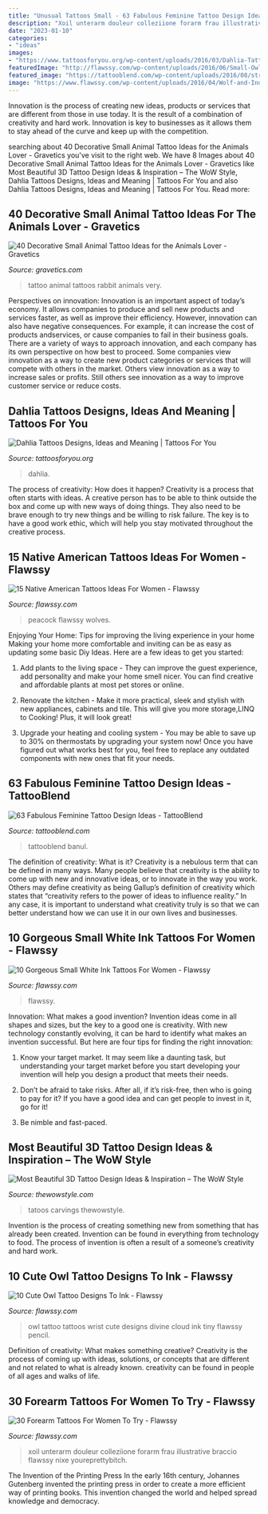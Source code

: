 ```yaml
---
title: "Unusual Tattoos Small - 63 Fabulous Feminine Tattoo Design Ideas"
description: "Xoil unterarm douleur colleziione forarm frau illustrative braccio flawssy nixe youreprettybitch"
date: "2023-01-10"
categories:
- "ideas"
images:
- "https://www.tattoosforyou.org/wp-content/uploads/2016/03/Dahlia-Tattoos.jpg"
featuredImage: "http://flawssy.com/wp-content/uploads/2016/06/Small-Owl-Wrist-Tattoo.jpg"
featured_image: "https://tattooblend.com/wp-content/uploads/2016/08/strength-rose-stem-tattoo.jpg"
image: "https://www.flawssy.com/wp-content/uploads/2016/04/Wolf-and-Indian-Feathers-Tattoo.jpg"
---
```



Innovation is the process of creating new ideas, products or services that are different from those in use today. It is the result of a combination of creativity and hard work. Innovation is key to businesses as it allows them to stay ahead of the curve and keep up with the competition.

	

		
searching about 40 Decorative Small Animal Tattoo Ideas for the Animals Lover - Gravetics you've visit to the right web. We have 8 Images about 40 Decorative Small Animal Tattoo Ideas for the Animals Lover - Gravetics like Most Beautiful 3D Tattoo Design Ideas &amp; Inspiration – The WoW Style, Dahlia Tattoos Designs, Ideas and Meaning | Tattoos For You and also Dahlia Tattoos Designs, Ideas and Meaning | Tattoos For You. Read more:
		
    
## 40 Decorative Small Animal Tattoo Ideas For The Animals Lover - Gravetics

<img loading=lazy src="https://www.gravetics.com/wp-content/uploads/2017/08/Rabbit-Tattoo.jpg" onerror="this.onerror=null;this.src='https://tse3.mm.bing.net/th?id=OIP.kA_fOjB-IytcjH31kejL8gHaLH&amp;pid=15.1';" alt="40 Decorative Small Animal Tattoo Ideas for the Animals Lover - Gravetics">

_Source: gravetics.com_

>tattoo animal tattoos rabbit animals very. 

	

Perspectives on innovation:
Innovation is an important aspect of today’s economy. It allows companies to produce and sell new products and services faster, as well as improve their efficiency. However, innovation can also have negative consequences. For example, it can increase the cost of products andservices, or cause companies to fail in their business goals. There are a variety of ways to approach innovation, and each company has its own perspective on how best to proceed. Some companies view innovation as a way to create new product categories or services that will compete with others in the market. Others view innovation as a way to increase sales or profits. Still others see innovation as a way to improve customer service or reduce costs.

    
## Dahlia Tattoos Designs, Ideas And Meaning | Tattoos For You

<img loading=lazy src="https://www.tattoosforyou.org/wp-content/uploads/2016/03/Dahlia-Tattoos.jpg" onerror="this.onerror=null;this.src='https://tse1.mm.bing.net/th?id=OIP.9bm_PVuODtEEXZ73K5Ac_wHaJ6&amp;pid=15.1';" alt="Dahlia Tattoos Designs, Ideas and Meaning | Tattoos For You">

_Source: tattoosforyou.org_

>dahlia. 

	

The process of creativity: How does it happen?
Creativity is a process that often starts with ideas. A creative person has to be able to think outside the box and come up with new ways of doing things. They also need to be brave enough to try new things and be willing to risk failure. The key is to have a good work ethic, which will help you stay motivated throughout the creative process.

    
## 15 Native American Tattoos Ideas For Women - Flawssy

<img loading=lazy src="https://www.flawssy.com/wp-content/uploads/2016/04/Wolf-and-Indian-Feathers-Tattoo.jpg" onerror="this.onerror=null;this.src='https://tse3.mm.bing.net/th?id=OIP.__iDRYJ4glDnxnwrth8aMQHaKQ&amp;pid=15.1';" alt="15 Native American Tattoos Ideas For Women - Flawssy">

_Source: flawssy.com_

>peacock flawssy wolves. 

	

Enjoying Your Home: Tips for improving the living experience in your home
Making your home more comfortable and inviting can be as easy as updating some basic Diy Ideas. Here are a few ideas to get you started:
1. Add plants to the living space - They can improve the guest experience, add personality and make your home smell nicer. You can find creative and affordable plants at most pet stores or online.

2. Renovate the kitchen - Make it more practical, sleek and stylish with new appliances, cabinets and tile. This will give you more storage,LINQ to Cooking! Plus, it will look great!

3. Upgrade your heating and cooling system - You may be able to save up to 30% on thermostats by upgrading your system now! Once you have figured out what works best for you, feel free to replace any outdated components with new ones that fit your needs.

    
## 63 Fabulous Feminine Tattoo Design Ideas - TattooBlend

<img loading=lazy src="https://tattooblend.com/wp-content/uploads/2016/08/strength-rose-stem-tattoo.jpg" onerror="this.onerror=null;this.src='https://tse2.mm.bing.net/th?id=OIP.bcePVXRPQL0yvfy1MqHvfQHaFT&amp;pid=15.1';" alt="63 Fabulous Feminine Tattoo Design Ideas - TattooBlend">

_Source: tattooblend.com_

>tattooblend banul. 

	

The definition of creativity: What is it?
Creativity is a nebulous term that can be defined in many ways. Many people believe that creativity is the ability to come up with new and innovative ideas, or to innovate in the way you work. Others may define creativity as being Gallup’s definition of creativity which states that “creativity refers to the power of ideas to influence reality.” In any case, it is important to understand what creativity truly is so that we can better understand how we can use it in our own lives and businesses.

    
## 10 Gorgeous Small White Ink Tattoos For Women - Flawssy

<img loading=lazy src="https://www.flawssy.com/wp-content/uploads/2016/06/white-womens-tattoos.jpg" onerror="this.onerror=null;this.src='https://tse2.mm.bing.net/th?id=OIP.Q0fEKWoCokwDrJO_-I-nhQHaJ6&amp;pid=15.1';" alt="10 Gorgeous Small White Ink Tattoos For Women - Flawssy">

_Source: flawssy.com_

>flawssy. 

	

Innovation: What makes a good invention?
Invention ideas come in all shapes and sizes, but the key to a good one is creativity. With new technology constantly evolving, it can be hard to identify what makes an invention successful. But here are four tips for finding the right innovation:
1. Know your target market. It may seem like a daunting task, but understanding your target market before you start developing your invention will help you design a product that meets their needs.

2. Don’t be afraid to take risks. After all, if it’s risk-free, then who is going to pay for it? If you have a good idea and can get people to invest in it, go for it!
3. Be nimble and fast-paced.

    
## Most Beautiful 3D Tattoo Design Ideas &amp; Inspiration – The WoW Style

<img loading=lazy src="http://thewowstyle.com/wp-content/uploads/2014/10/2721-509x1024.jpg" onerror="this.onerror=null;this.src='https://tse4.mm.bing.net/th?id=OIP.aji-IKeEQNevYFYX566mdQHaO5&amp;pid=15.1';" alt="Most Beautiful 3D Tattoo Design Ideas &amp; Inspiration – The WoW Style">

_Source: thewowstyle.com_

>tatoos carvings thewowstyle. 

	

Invention is the process of creating something new from something that has already been created. Invention can be found in everything from technology to food. The process of invention is often a result of a someone’s creativity and hard work.

    
## 10 Cute Owl Tattoo Designs To Ink - Flawssy

<img loading=lazy src="http://flawssy.com/wp-content/uploads/2016/06/Small-Owl-Wrist-Tattoo.jpg" onerror="this.onerror=null;this.src='https://tse3.mm.bing.net/th?id=OIP.Wwm7HpvlZIsTaDMmCyFrTQHaMZ&amp;pid=15.1';" alt="10 Cute Owl Tattoo Designs To Ink - Flawssy">

_Source: flawssy.com_

>owl tattoo tattoos wrist cute designs divine cloud ink tiny flawssy pencil. 

	

Definition of creativity: What makes something creative?
Creativity is the process of coming up with ideas, solutions, or concepts that are different and not related to what is already known. creativity can be found in people of all ages and walks of life.

    
## 30 Forearm Tattoos For Women To Try - Flawssy

<img loading=lazy src="https://www.flawssy.com/wp-content/uploads/2016/04/Intricate-Forearm-Tattoos-for-Women.jpg" onerror="this.onerror=null;this.src='https://tse3.mm.bing.net/th?id=OIP._OnLfmsjQokJTqRtX9IndAHaJ4&amp;pid=15.1';" alt="30 Forearm Tattoos For Women To Try - Flawssy">

_Source: flawssy.com_

>xoil unterarm douleur colleziione forarm frau illustrative braccio flawssy nixe youreprettybitch. 

	

The Invention of the Printing Press
In the early 16th century, Johannes Gutenberg invented the printing press in order to create a more efficient way of printing books. This invention changed the world and helped spread knowledge and democracy.

